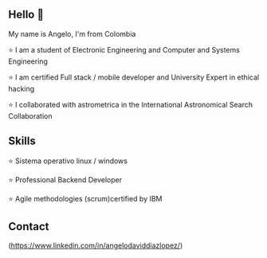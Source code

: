 ## Hello :wave:

My name is Angelo, I'm from Colombia 

:star: I am a student of Electronic Engineering and Computer and Systems Engineering

:star: I am certified Full stack / mobile developer and University Expert in ethical hacking

:star: I collaborated with astrometrica in the International Astronomical Search Collaboration

## Skills

:star: Sistema operativo linux / windows

:star: Professional Backend Developer

:star: Agile methodologies (scrum)certified by IBM




## Contact

(https://www.linkedin.com/in/angelodaviddiazlopez/)
